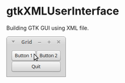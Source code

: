 # gtkXMLUserInterface

Building GTK GUI using XML file.

![Alt text](https://raw.githubusercontent.com/tapin13/gtkXMLUserInterface/master/Screenshot%20at%202017-02-14%2023%3A27%3A10.png)